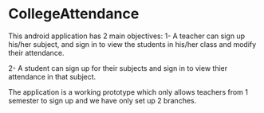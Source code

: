 # CollegeAttendance

This android application has 2 main objectives:
1- A teacher can sign up his/her subject, and sign in to view the students in his/her class and modify their attendance.

2- A student can sign up for their subjects and sign in to view thier attendance in that subject.

The application is a working prototype which only allows teachers from 1 semester to sign up and we have only set up 2 branches.
